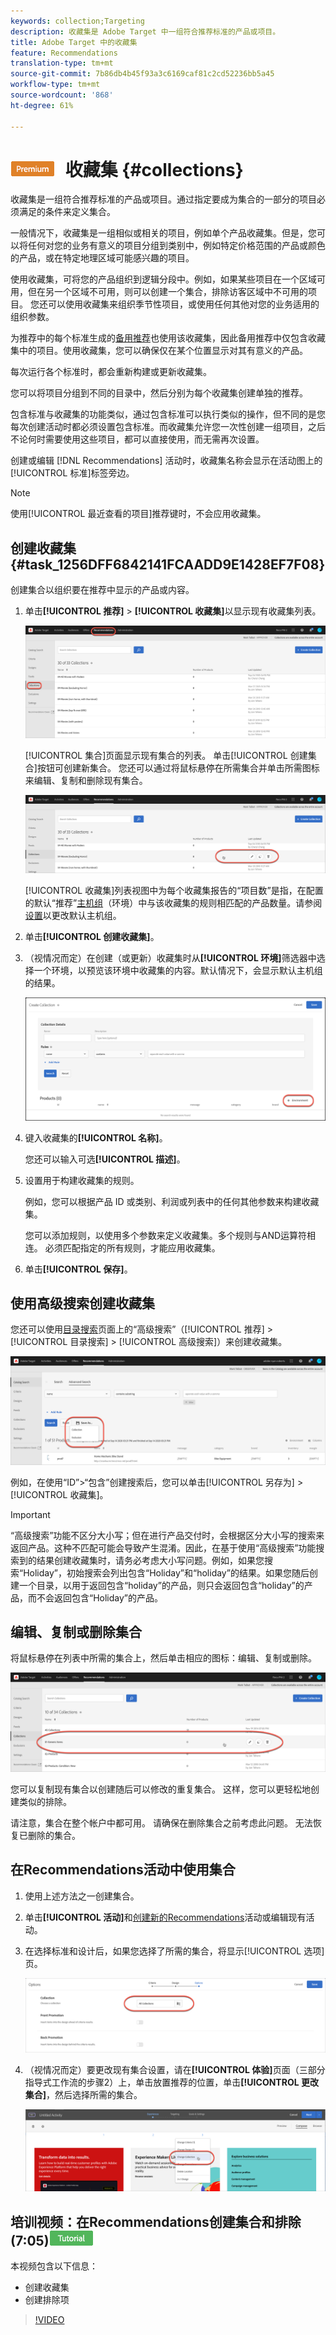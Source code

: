 ```yaml
---
keywords: collection;Targeting
description: 收藏集是 Adobe Target 中一组符合推荐标准的产品或项目。
title: Adobe Target 中的收藏集
feature: Recommendations
translation-type: tm+mt
source-git-commit: 7b86db4b45f93a3c6169caf81c2cd52236bb5a45
workflow-type: tm+mt
source-wordcount: '868'
ht-degree: 61%

---
```



# ![PREMIUM](/help/assets/premium.png) 收藏集 {#collections}

收藏集是一组符合推荐标准的产品或项目。通过指定要成为集合的一部分的项目必须满足的条件来定义集合。

一般情况下，收藏集是一组相似或相关的项目，例如单个产品收藏集。但是，您可以将任何对您的业务有意义的项目分组到类别中，例如特定价格范围的产品或颜色的产品，或在特定地理区域可能感兴趣的项目。

使用收藏集，可将您的产品组织到逻辑分段中。例如，如果某些项目在一个区域可用，但在另一个区域不可用，则可以创建一个集合，排除访客区域中不可用的项目。 您还可以使用收藏集来组织季节性项目，或使用任何其他对您的业务适用的组织参数。

为推荐中的每个标准生成的[备用推荐](/help/c-recommendations/c-algorithms/backup-recs.md)也使用该收藏集，因此备用推荐中仅包含收藏集中的项目。使用收藏集，您可以确保仅在某个位置显示对其有意义的产品。

每次运行各个标准时，都会重新构建或更新收藏集。

您可以将项目分组到不同的目录中，然后分别为每个收藏集创建单独的推荐。

包含标准与收藏集的功能类似，通过包含标准可以执行类似的操作，但不同的是您每次创建活动时都必须设置包含标准。而收藏集允许您一次性创建一组项目，之后不论何时需要使用这些项目，都可以直接使用，而无需再次设置。

创建或编辑 [!DNL Recommendations] 活动时，收藏集名称会显示在活动图上的[!UICONTROL 标准]标签旁边。

>[!NOTE]
>
>使用[!UICONTROL 最近查看的项目]推荐键时，不会应用收藏集。

## 创建收藏集 {#task_1256DFF6842141FCAADD9E1428EF7F08}

创建集合以组织要在推荐中显示的产品或内容。

1. 单击&#x200B;**[!UICONTROL 推荐]** > **[!UICONTROL 收藏集]**&#x200B;以显示现有收藏集列表。

   ![收藏集列表](assets/collections_list.png)

   [!UICONTROL 集合]页面显示现有集合的列表。 单击[!UICONTROL 创建集合]按钮可创建新集合。 您还可以通过将鼠标悬停在所需集合并单击所需图标来编辑、复制和删除现有集合。

   ![悬停图标：编辑、复制和删除](/help/c-recommendations/c-products/assets/hover-icons.png)

   [!UICONTROL 收藏集]列表视图中为每个收藏集报告的“项目数”是指，在配置的默认“推荐”[主机组](/help/administrating-target/hosts.md)（环境）中与该收藏集的规则相匹配的产品数量。请参阅[设置](/help/c-recommendations/plan-implement.md#concept_C1E1E2351413468692D6C21145EF0B84)以更改默认主机组。

1. 单击&#x200B;**[!UICONTROL 创建收藏集]**。

1. （视情况而定）在创建（或更新）收藏集时从&#x200B;**[!UICONTROL 环境]**&#x200B;筛选器中选择一个环境，以预览该环境中收藏集的内容。默认情况下，会显示默认主机组的结果。

   ![创建收藏集](/help/c-recommendations/c-products/assets/CreateCollection.png)

1. 键入收藏集的&#x200B;**[!UICONTROL 名称]**。

   您还可以输入可选&#x200B;**[!UICONTROL 描述]**。

1. 设置用于构建收藏集的规则。

   例如，您可以根据产品 ID 或类别、利润或列表中的任何其他参数来构建收藏集。

   您可以添加规则，以使用多个参数来定义收藏集。多个规则与AND运算符相连。 必须匹配指定的所有规则，才能应用收藏集。

1. 单击&#x200B;**[!UICONTROL 保存]**。

## 使用高级搜索创建收藏集

您还可以使用[目录搜索](/help/c-recommendations/c-products/catalog-search.md#save-as)页面上的“高级搜索”（[!UICONTROL 推荐] > [!UICONTROL 目录搜索] > [!UICONTROL 高级搜索]）来创建收藏集。

![另存为对话框](/help/c-recommendations/c-products/assets/save-as.png)

例如，在使用“ID”>“包含”创建搜索后，您可以单击[!UICONTROL 另存为] > [!UICONTROL 收藏集]。

>[!IMPORTANT]
>
>“高级搜索”功能不区分大小写；但在进行产品交付时，会根据区分大小写的搜索来返回产品。这种不匹配可能会导致产生混淆。因此，在基于使用“高级搜索”功能搜索到的结果创建收藏集时，请务必考虑大小写问题。例如，如果您搜索“Holiday”，初始搜索会列出包含“Holiday”和“holiday”的结果。如果您随后创建一个目录，以用于返回包含“holiday”的产品，则只会返回包含“holiday”的产品，而不会返回包含“Holiday”的产品。

## 编辑、复制或删除集合

将鼠标悬停在列表中所需的集合上，然后单击相应的图标：编辑、复制或删除。

![集合的悬停图标](/help/c-recommendations/c-products/assets/hover-collections.png)

您可以复制现有集合以创建随后可以修改的重复集合。 这样，您可以更轻松地创建类似的排除。

请注意，集合在整个帐户中都可用。 请确保在删除集合之前考虑此问题。 无法恢复已删除的集合。

## 在Recommendations活动中使用集合

1. 使用上述方法之一创建集合。

1. 单击&#x200B;**[!UICONTROL 活动]**&#x200B;和[创建新的Recommendations](/help/c-recommendations/t-create-recs-activity/create-recs-activity.md)活动或编辑现有活动。

1. 在选择标准和设计后，如果您选择了所需的集合，将显示[!UICONTROL 选项]页。

   ![选择集合选项](/help/c-recommendations/c-products/assets/choose-collection.png)

1. （视情况而定）要更改现有集合设置，请在&#x200B;**[!UICONTROL 体验]**&#x200B;页面（三部分指导式工作流的步骤2）上，单击放置推荐的位置，单击&#x200B;**[!UICONTROL 更改集合]**，然后选择所需的集合。

   ![更改集合选项](/help/c-recommendations/c-products/assets/change-collection.png)

## 培训视频：在Recommendations创建集合和排除(7:05)![教程徽章](/help/assets/tutorial.png)

本视频包含以下信息：

* 创建收藏集
* 创建排除项

>[!VIDEO](https://video.tv.adobe.com/v/27689)
